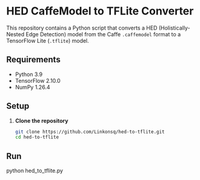 # HED CaffeModel to TFLite Converter

This repository contains a Python script that converts a HED (Holistically-Nested Edge Detection) model from the Caffe `.caffemodel` format to a TensorFlow Lite (`.tflite`) model.

## Requirements

- Python 3.9
- TensorFlow 2.10.0
- NumPy 1.26.4

## Setup

1. **Clone the repository**  
   ```bash
   git clone https://github.com/Linkonsq/hed-to-tflite.git
   cd hed-to-tflite
## Run

python hed_to_tflite.py
